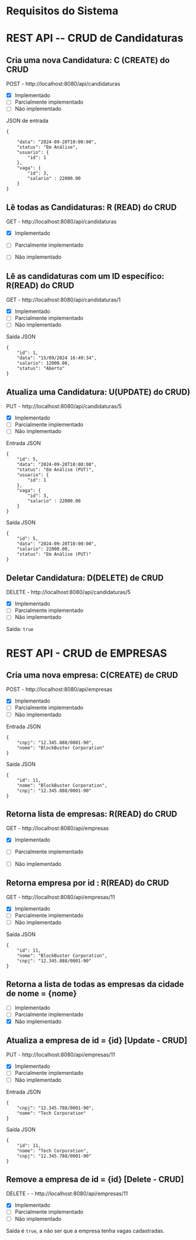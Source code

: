 # Requisitos do Sistema

# REST API -- CRUD de Candidaturas

## Cria uma nova Candidatura: C (CREATE) do CRUD

POST - http://localhost:8080/api/candidaturas

- [X] Implementado
- [ ] Parcialmente implementado
- [ ] Não implementado

JSON de entrada
```
{

    "data": "2024-09-20T10:00:00",
    "status": "Em Análise",
    "usuario": {
        "id": 1
    },
    "vaga": {
        "id": 3,
        "salario" : 22000.00
    }
}

```


## Lê todas as Candidaturas: R (READ) do CRUD

GET - http://localhost:8080/api/candidaturas

- [X] Implementado
- [ ] Parcialmente implementado
- [ ] Não implementado


## Lê as candidaturas com um ID específico: R(READ) do CRUD

GET - http://localhost:8080/api/candidaturas/1

- [X] Implementado
- [ ] Parcialmente implementado
- [ ] Não implementado

Saída JSON
```
{
    "id": 1,
    "data": "15/09/2024 16:49:34",
    "salario": 12000.00,
    "status": "Aberto"
}
```

## Atualiza uma Candidatura: U(UPDATE) do CRUD)

PUT - http://localhost:8080/api/candidaturas/5

- [X] Implementado
- [ ] Parcialmente implementado
- [ ] Não implementado
      
Entrada JSON
```
{
    "id": 5,
    "data": "2024-09-20T10:00:00",
    "status": "Em Análise (PUT)",
    "usuario": {
        "id": 1
    },
    "vaga": {
        "id": 3,
        "salario" : 22000.00
    }
}
```

Saída JSON

```
{
    "id": 5,
    "data": "2024-09-20T10:00:00",
    "salario": 22000.00,
    "status": "Em Análise (PUT)"
}
```

## Deletar Candidatura: D(DELETE) de CRUD

DELETE - http://localhost:8080/api/candidaturas/5

- [X] Implementado
- [ ] Parcialmente implementado
- [ ] Não implementado

Saída: ```true```

# REST API - CRUD de EMPRESAS

## Cria uma nova empresa: C(CREATE) de CRUD

POST - http://localhost:8080/api/empresas

- [X] Implementado
- [ ] Parcialmente implementado
- [ ] Não implementado

Entrada JSON

```
{
    "cnpj": "12.345.888/0001-90",
    "nome": "BlockBuster Corporation"
}
```

Saída JSON

```
{
    "id": 11,
    "nome": "BlockBuster Corporation",
    "cnpj": "12.345.888/0001-90"
}
```

## Retorna lista de empresas: R(READ) do CRUD

GET - http://localhost:8080/api/empresas

- [X] Implementado
- [ ] Parcialmente implementado
- [ ] Não implementado


## Retorna empresa por id : R(READ) do CRUD

GET - http://localhost:8080/api/empresas/11

- [X] Implementado
- [ ] Parcialmente implementado
- [ ] Não implementado

Saída JSON

```
{
    "id": 11,
    "nome": "BlockBuster Corporation",
    "cnpj": "12.345.888/0001-90"
}

```

## Retorna a lista de todas as empresas da cidade de nome = {nome}

- [ ] Implementado
- [ ] Parcialmente implementado
- [X] Não implementado

## Atualiza a empresa de id = {id} [Update - CRUD]

PUT - http://localhost:8080/api/empresas/11

- [X] Implementado
- [ ] Parcialmente implementado
- [ ] Não implementado

Entrada JSON

```
{
    "cnpj": "12.345.788/0001-90",
    "nome": "Tech Corporation"
}
```
Saída JSON

```
{
    "id": 11,
    "nome": "Tech Corporation",
    "cnpj": "12.345.788/0001-90"
}
```

## Remove a empresa de id = {id} [Delete - CRUD]

DELETE - - http://localhost:8080/api/empresas/11

- [X] Implementado
- [ ] Parcialmente implementado
- [ ] Não implementado

Saída é ```true```, a não ser que a empresa tenha vagas cadastradas.




